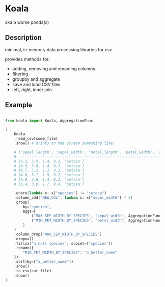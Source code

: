 # Koala
aka a worse panda(s)

## Description
minimal, in-memory data processing libraries for csv

provides methods for:
- adding, removing and renaming columns
- filtering
- groupby and aggregate
- save and load CSV files
- left, right, inner join

## Example 

```python

from koala import Koala, AggregationFunc

(
    Koala
    .read_csv(some_file)
    .show() # prints to the screen something like:

    # ['sepal_length', 'sepal_width', 'petal_length', 'petal_width', 'species']
    #  ----------------------------------------------------------------------- 
    # [5.1, 3.5, 1.4, 0.2, 'setosa']
    # [4.9, 3.0, 1.4, 0.2, 'setosa']
    # [4.7, 3.2, 1.3, 0.2, 'setosa']
    # [4.6, 3.1, 1.5, 0.2, 'setosa']
    # [5.0, 3.6, 1.4, 0.2, 'setosa']
    # [5.4, 3.9, 1.7, 0.4, 'setosa']

    .where(lambda x: x["species"] != "setosa")
    .column_add("NEW_COL", lambda x: x["sepal_width"] * 2)
    .group(
        by="species", 
        aggs=[
            ("MAX_SEP_WIDTH_BY_SPECIES", "sepal_width", AggregationFunc.MAX),
            ("MIN_PET_WIDTH_BY_SPECIES", "petal_width", AggregationFunc.MIN),
        ]
    )
    .column_drop("MAX_SEP_WIDTH_BY_SPECIES")
    .dropna()
    .fillna("a null species", subset=["species"])
    .rename({
        "MIN_PET_WIDTH_BY_SPECIES": "a_better_name"
    })
    .sort(by=["a_better_name"])
    .show()
    .to_csv(out_file)
    .show()
)

```

